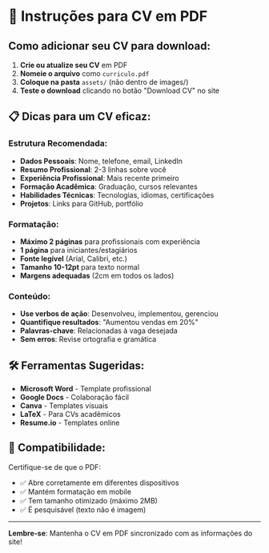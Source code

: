 # 📄 Instruções para CV em PDF

## Como adicionar seu CV para download:

1. **Crie ou atualize seu CV** em PDF
2. **Nomeie o arquivo** como `curriculo.pdf`
3. **Coloque na pasta** `assets/` (não dentro de images/)
4. **Teste o download** clicando no botão "Download CV" no site

## 📋 Dicas para um CV eficaz:

### Estrutura Recomendada:
- **Dados Pessoais**: Nome, telefone, email, LinkedIn
- **Resumo Profissional**: 2-3 linhas sobre você
- **Experiência Profissional**: Mais recente primeiro
- **Formação Acadêmica**: Graduação, cursos relevantes
- **Habilidades Técnicas**: Tecnologias, idiomas, certificações
- **Projetos**: Links para GitHub, portfólio

### Formatação:
- **Máximo 2 páginas** para profissionais com experiência
- **1 página** para iniciantes/estagiários
- **Fonte legível** (Arial, Calibri, etc.)
- **Tamanho 10-12pt** para texto normal
- **Margens adequadas** (2cm em todos os lados)

### Conteúdo:
- **Use verbos de ação**: Desenvolveu, implementou, gerenciou
- **Quantifique resultados**: "Aumentou vendas em 20%"
- **Palavras-chave**: Relacionadas à vaga desejada
- **Sem erros**: Revise ortografia e gramática

## 🛠️ Ferramentas Sugeridas:

- **Microsoft Word** - Template profissional
- **Google Docs** - Colaboração fácil
- **Canva** - Templates visuais
- **LaTeX** - Para CVs acadêmicos
- **Resume.io** - Templates online

## 📱 Compatibilidade:

Certifique-se de que o PDF:
- ✅ Abre corretamente em diferentes dispositivos
- ✅ Mantém formatação em mobile
- ✅ Tem tamanho otimizado (máximo 2MB)
- ✅ É pesquisável (texto não é imagem)

---

**Lembre-se**: Mantenha o CV em PDF sincronizado com as informações do site!